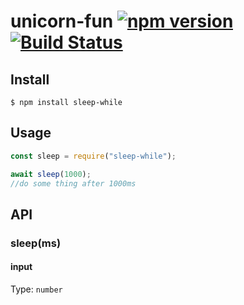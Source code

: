 # unicorn-fun [![npm version](https://badge.fury.io/js/sleep-while.svg)](https://badge.fury.io/js/sleep-while)[![Build Status](https://travis-ci.com/qiurenbo/sleep-while.svg?branch=master)](https://travis-ci.com/qiurenbo/sleep-while)

## Install

```
$ npm install sleep-while
```

## Usage

```js
const sleep = require("sleep-while");

await sleep(1000);
//do some thing after 1000ms
```

## API

### sleep(ms)

#### input

Type: `number`
